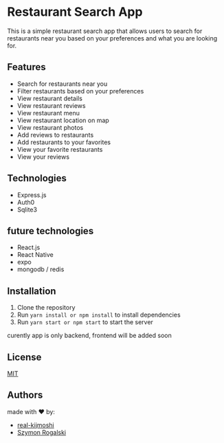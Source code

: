 # Restaurant Search App
This is a simple restaurant search app that allows users to search for restaurants near you based
on your preferences and what you are looking for.

## Features
- Search for restaurants near you
- Filter restaurants based on your preferences
- View restaurant details
- View restaurant reviews
- View restaurant menu
- View restaurant location on map
- View restaurant photos
- Add reviews to restaurants
- Add restaurants to your favorites
- View your favorite restaurants
- View your reviews

## Technologies
- Express.js
- Auth0
- Sqlite3

## future technologies
- React.js
- React Native
- expo
- mongodb / redis

## Installation
1. Clone the repository
2. Run `yarn install or npm install` to install dependencies
3. Run `yarn start or npm start` to start the server

curently app is only backend, frontend will be added soon

## License
[MIT](/LICENSE)

## Authors
made with ❤️ by:
- [real-kijmoshi](https://kijmoshi.xyz)
- [Szymon Rogalski](https://github.com/Szymon-Rogalski)